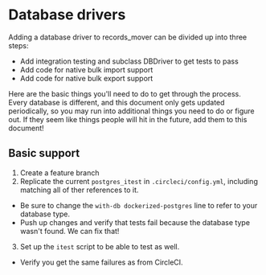 # Database drivers

Adding a database driver to records_mover can be divided up into three steps:

* Add integration testing and subclass DBDriver to get tests to pass
* Add code for native bulk import support
* Add code for native bulk export support

Here are the basic things you'll need to do to get through the
process.  Every database is different, and this document only gets
updated periodically, so you may run into additional things you need
to do or figure out.  If they seem like things people will hit in the
future, add them to this document!

## Basic support

1. Create a feature branch
2. Replicate the current `postgres_itest` in `.circleci/config.yml`,
   including matching all of ther references to it.
  * Be sure to change the `with-db dockerized-postgres` line to refer
    to your database type.
  * Push up changes and verify that tests fail because the database
    type wasn't found.  We can fix that!
3. Set up the `itest` script to be able to test as well.
  * Verify you get the same failures as from CircleCI.
